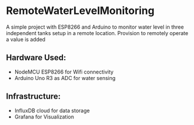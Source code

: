 # RemoteWaterLevelMonitoring
A simple project with ESP8266 and Arduino to monitor water level in three independent tanks setup in a remote location. Provision to remotely operate a value is added

## Hardware Used:
- NodeMCU ESP8266 for Wifi connectivity
- Arduino Uno R3 as ADC for water sensing

## Infrastructure:
- InfluxDB cloud for data storage
- Grafana for Visualization
